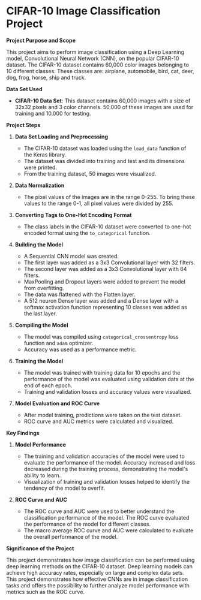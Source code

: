 # CIFAR-10 Image Classification Project

**Project Purpose and Scope**

This project aims to perform image classification using a Deep Learning model, Convolutional Neural Network (CNN), on the popular CIFAR-10 dataset. The CIFAR-10 dataset contains 60,000 color images belonging to 10 different classes. These classes are: airplane, automobile, bird, cat, deer, dog, frog, horse, ship and truck.

**Data Set Used**

- **CIFAR-10 Data Set**: This dataset contains 60,000 images with a size of 32x32 pixels and 3 color channels. 50.000 of these images are used for training and 10.000 for testing.

**Project Steps**

1. **Data Set Loading and Preprocessing**
    - The CIFAR-10 dataset was loaded using the `load_data` function of the Keras library.
    - The dataset was divided into training and test and its dimensions were printed.
    - From the training dataset, 50 images were visualized.

2. **Data Normalization**
    - The pixel values of the images are in the range 0-255. To bring these values to the range 0-1, all pixel values were divided by 255.

3. **Converting Tags to One-Hot Encoding Format**
    - The class labels in the CIFAR-10 dataset were converted to one-hot encoded format using the `to_categorical` function.

4. **Building the Model**
    - A Sequential CNN model was created.
    - The first layer was added as a 3x3 Convolutional layer with 32 filters.
    - The second layer was added as a 3x3 Convolutional layer with 64 filters.
    - MaxPooling and Dropout layers were added to prevent the model from overfitting.
    - The data was flattened with the Flatten layer.
    - A 512 neuron Dense layer was added and a Dense layer with a softmax activation function representing 10 classes was added as the last layer.

5. **Compiling the Model**
    - The model was compiled using `categorical_crossentropy` loss function and `adam` optimizer.
    - Accuracy was used as a performance metric.

6. **Training the Model**
    - The model was trained with training data for 10 epochs and the performance of the model was evaluated using validation data at the end of each epoch.
    - Training and validation losses and accuracy values were visualized.

7. **Model Evaluation and ROC Curve**
    - After model training, predictions were taken on the test dataset.
    - ROC curve and AUC metrics were calculated and visualized.

**Key Findings**

1. **Model Performance**
    - The training and validation accuracies of the model were used to evaluate the performance of the model. Accuracy increased and loss decreased during the training process, demonstrating the model's ability to learn.
    - Visualization of training and validation losses helped to identify the tendency of the model to overfit.

2. **ROC Curve and AUC**
    - The ROC curve and AUC were used to better understand the classification performance of the model. The ROC curve evaluated the performance of the model for different classes.
    - The macro average ROC curve and AUC were calculated to evaluate the overall performance of the model.

**Significance of the Project**

This project demonstrates how image classification can be performed using deep learning methods on the CIFAR-10 dataset. Deep learning models can achieve high accuracy rates, especially on large and complex data sets. This project demonstrates how effective CNNs are in image classification tasks and offers the possibility to further analyze model performance with metrics such as the ROC curve.

